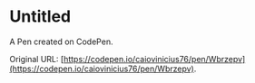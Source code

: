 # Untitled

A Pen created on CodePen.

Original URL: [https://codepen.io/caiovinicius76/pen/Wbrzepv](https://codepen.io/caiovinicius76/pen/Wbrzepv).

